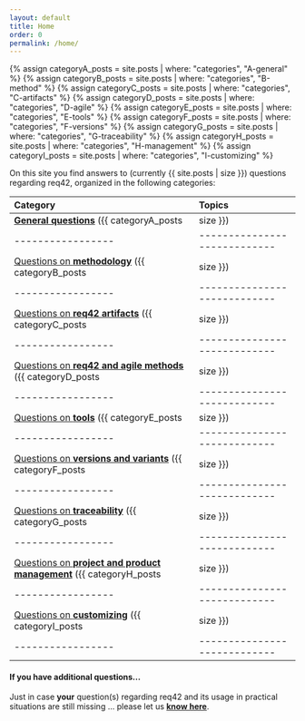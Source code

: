 ```yaml
---
layout: default
title: Home
order: 0
permalink: /home/
---
```


{% assign categoryA_posts = site.posts | where: "categories", "A-general" %}
{% assign categoryB_posts = site.posts | where: "categories", "B-method" %}
{% assign categoryC_posts = site.posts | where: "categories", "C-artifacts" %}
{% assign categoryD_posts = site.posts | where: "categories", "D-agile" %}
{% assign categoryE_posts = site.posts | where: "categories", "E-tools" %}
{% assign categoryF_posts = site.posts | where: "categories", "F-versions" %}
{% assign categoryG_posts = site.posts | where: "categories", "G-traceability" %}
{% assign categoryH_posts = site.posts | where: "categories", "H-management" %}
{% assign categoryI_posts = site.posts | where: "categories", "I-customizing" %}


On this site you find answers to (currently {{ site.posts | size }}) questions
regarding req42, organized in the following categories:

| Category         | Topics                   |
|:-----------------|:----------------------------|
| [**General questions**](/category_a/) ({{ categoryA_posts | size }}) | Costs, license, contributions |
|-----------------|----------------------------|
| [Questions on **methodology**](/category_b/) ({{ categoryB_posts | size }})  | Minimal amount of documentation, notations, UML, what belongs where?|
|-----------------|----------------------------|
| [Questions on **req42 artifacts**](/category_c/) ({{ categoryC_posts | size }})  | Questions about the product backlog, about management artifacts|
|-----------------|----------------------------|
| [Questions on **req42 and agile methods**](/category_d) ({{ categoryD_posts | size }}) | SCRUM, Kanban, SAFe and other scaling frameworks, definiton of ready, minimalism, sparseness|
|-----------------|----------------------------|
| [Questions on **tools**](/category_e/) ({{ categoryE_posts | size }}) | 	Tools and their usage, ...|
|-----------------|----------------------------|
| [Questions on **versions and variants**](/category_f) ({{ categoryF_posts | size }})  | Versions of documents, variants of systems and products|
|-----------------|----------------------------|
| [Questions on **traceability**](/category_g) ({{ categoryG_posts | size }})  | Traceablity from requirements to solutions and vice versa|
|-----------------|----------------------------|
| [Questions on **project and product management**](/category_h/) ({{ categoryH_posts | size }})  |  Very large products, standardization, governance, check list for documenation, delta documentation, access rights to documents, ...|
|-----------------|----------------------------|
| [Questions on **customizing**](/category_i/) ({{ categoryI_posts | size }}) |  enterprise-wide and organization specific tailorings, typical adaptations|
|-----------------|----------------------------|




#### If you have additional questions...

Just in case **your** question(s) regarding req42 and its usage in
practical situations are still missing ... please let us [**know here**](/contact/).
